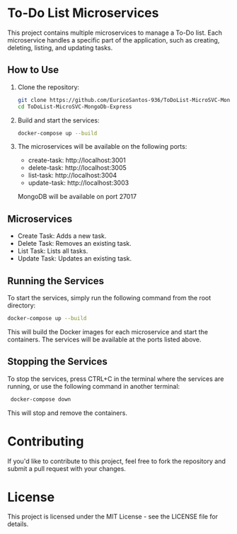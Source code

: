 # To-Do List Microservices

This project contains multiple microservices to manage a To-Do list. Each microservice handles a specific part of the application, such as creating, deleting, listing, and updating tasks.

## How to Use

1. Clone the repository:
   ```bash
   git clone https://github.com/EuricoSantos-936/ToDoList-MicroSVC-MongoDb-Express.git
   cd ToDoList-MicroSVC-MongoDb-Express
   ```

2. Build and start the services:
    ```bash
    docker-compose up --build
    ```

3. The microservices will be available on the following ports:    
    - create-task: http://localhost:3001
    - delete-task: http://localhost:3005
    - list-task: http://localhost:3004
    - update-task: http://localhost:3003

    MongoDB will be available on port 27017

## Microservices
- Create Task: Adds a new task.
- Delete Task: Removes an existing task.
- List Task: Lists all tasks.
- Update Task: Updates an existing task.

## Running the Services

To start the services, simply run the following command from the root directory:

   ```bash
   docker-compose up --build
   ```

This will build the Docker images for each microservice and start the containers. The services will be available at the ports listed above.

## Stopping the Services

To stop the services, press CTRL+C in the terminal where the services are running, or use the following command in another terminal:
   ```bash
    docker-compose down
   ```
This will stop and remove the containers.

# Contributing

If you'd like to contribute to this project, feel free to fork the repository and submit a pull request with your changes.

# License

This project is licensed under the MIT License - see the LICENSE file for details.
